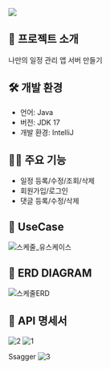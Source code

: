 
![](https://capsule-render.vercel.app/api?type=waving&height=300&color=gradient&text=Spring%20Task)
## 👋 프로젝트 소개
나만의 일정 관리 앱 서버 만들기


## 🛠️ 개발 환경
- 언어: Java
- 버전: JDK 17
- 개발 환경: IntelliJ

## 🦻🏻 주요 기능
- 일정 등록/수정/조회/삭제
- 회원가입/로그인
- 댓글 등록/수정/삭제

## 📝 UseCase
![스케줄_유스케이스](https://github.com/ne103/schedules/assets/164742269/19e37ac9-3f5d-4d5c-9754-a685abc4bfd6)



## 📝 ERD DIAGRAM 
![스케줄ERD](https://github.com/ne103/schedules/assets/164742269/bac9a40d-7d18-487f-95fa-c6c8e721c713)



## 📖 API 명세서
![2](https://github.com/ne103/schedules/assets/164742269/4ac728b9-2a20-4d00-ad58-b634eb68a693)
![1](https://github.com/ne103/schedules/assets/164742269/a95b1c3e-188d-44a9-93d1-26df974e4a45)

Ssagger
![3](https://github.com/ne103/schedules/assets/164742269/b6e3f827-115e-412c-a0f9-986144fa4269)
